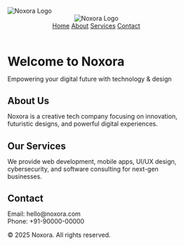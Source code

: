 <html>
<head>
<meta charset="UTF-8">
<meta name="viewport" content="width=device-width, initial-scale=1.0">
<title>Noxora - Empowering Innovation</title>
<style>
* { margin: 0; padding: 0; box-sizing: border-box; }

body {
font-family: 'Segoe UI', sans-serif;
background: #0f0f0f;
color: white;
}

/* === LOADER SCREEN === */
#loader {
position: fixed;
top: 0; left: 0;
width: 100vw;
height: 100vh;
background: black;
z-index: 1000;
overflow: hidden;
display: flex;
justify-content: flex-start;
align-items: center;
}

#loader img {
width: 220px;
height: auto;
animation: flyLeftToRight 4s ease-in-out forwards;
filter: drop-shadow(0 0 40px #00f2ff);
}

@keyframes flyLeftToRight {
0% {
transform: translateX(-300%);
opacity: 0.2;
}
25% {
opacity: 1;
}
50% {
transform: translateX(10%);
opacity: 1;
}
100% {
transform: translateX(200%);
opacity: 0;
}
}

@keyframes hideLoader {
to {
opacity: 0;
visibility: hidden;
}
}

#loader.fade-out {
animation: hideLoader 1s ease forwards;
}

/* === MAIN CONTENT === */
#main {
display: none;
animation: fadeIn 1s ease forwards;
animation-delay: 4.1s;
}

@keyframes fadeIn {
from { opacity: 0; }
to { opacity: 1; }
}

header {
background: #111;
padding: 30px;
text-align: center;
box-shadow: 0 0 15px #000;
}

header img {
height: 160px;
filter: drop-shadow(0 0 20px #00f2ff);
}

nav {
margin-top: 20px;
display: flex;
justify-content: center;
gap: 40px;
}

nav a {
color: white;
font-size: 18px;
text-decoration: none;
transition: 0.3s;
}

nav a:hover {
color: #00f2ff;
}

.hero {
padding: 100px 30px;
text-align: center;
background: linear-gradient(to right, #1c1c1c, #0c0c0c);
}

.hero h1 {
font-size: 3em;
color: #00f2ff;
margin-bottom: 10px;
}

.hero p {
font-size: 1.2em;
color: #ccc;
}

.section {
padding: 60px 30px;
}

.section h2 {
color: #00f2ff;
margin-bottom: 15px;
}

.section p {
line-height: 1.8em;
}

footer {
background: #111;
text-align: center;
padding: 20px;
color: #aaa;
}
</style>
</head>
<body>
<!-- Logo Loader Animation -->
<div id="loader"> <img src="noxora-logo.png" alt="Noxora Logo"> </div>
<!-- Main Website -->
<div id="main"> <header> <img src="noxora-logo.png" alt="Noxora Logo">
<nav> <a href="#home">Home</a> <a href="#about">About</a> <a
href="#services">Services</a> <a href="#contact">Contact</a> </nav> </header>
<section class="hero" id="home"> </section>
<h1>Welcome to Noxora</h1>
<p>Empowering your digital future with technology &amp; design</p>
<section class="section" id="about"> </section>
<h2>About Us</h2>
<p>Noxora is a creative tech company focusing on innovation, futuristic
designs, and powerful digital experiences.</p>
<section class="section" id="services"> </section>
<h2>Our Services</h2>
<p>We provide web development, mobile apps, UI/UX design,
cybersecurity, and software consulting for next-gen businesses.</p>
<section class="section" id="contact"> </section>
<h2>Contact</h2>
<p>Email: hello@noxora.com<br>
Phone: +91-90000-00000</p>
<footer> © 2025 Noxora. All rights reserved. </footer> </div>
<script>
// Auto-hide loader after 4s
setTimeout(() => {
document.getElementById("loader").classList.add("fade-out");
document.getElementById("main").style.display = "block";
}, 4000);
</script>
</body>
</html
